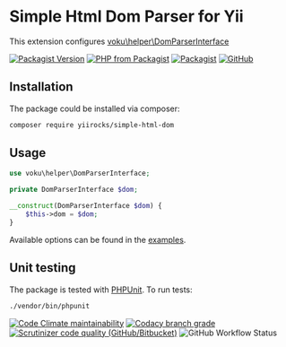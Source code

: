 # Simple Html Dom Parser for Yii

This extension configures [voku\helper\DomParserInterface](https://github.com/voku/simple_html_dom)

[![Packagist Version](https://img.shields.io/packagist/v/yiirocks/simple-html-dom.svg)](https://packagist.org/packages/yiirocks/simple-html-dom)
[![PHP from Packagist](https://img.shields.io/packagist/php-v/yiirocks/simple-html-dom.svg)](https://php.net/)
[![Packagist](https://img.shields.io/packagist/dt/yiirocks/simple-html-dom.svg)](https://packagist.org/packages/yiirocks/simple-html-dom)
[![GitHub](https://img.shields.io/github/license/yiirocks/simple-html-dom.svg)](https://github.com/yiirocks/simple-html-dom/blob/master/LICENSE)

## Installation

The package could be installed via composer:

```bash
composer require yiirocks/simple-html-dom
```

## Usage

```php
use voku\helper\DomParserInterface;

private DomParserInterface $dom;

__construct(DomParserInterface $dom) {
	$this->dom = $dom;
}
```

Available options can be found in the [examples](https://github.com/voku/simple_html_dom/tree/master/example).

## Unit testing

The package is tested with [PHPUnit](https://phpunit.de/). To run tests:

```bash
./vendor/bin/phpunit
```

[![Code Climate maintainability](https://img.shields.io/codeclimate/maintainability/YiiRocks/simple-html-dom.svg)](https://codeclimate.com/github/YiiRocks/simple-html-dom/maintainability)
[![Codacy branch grade](https://img.shields.io/codacy/grade/b82875701bf54191b7a86069d724f013/master.svg)](https://app.codacy.com/gh/YiiRocks/simple-html-dom)
[![Scrutinizer code quality (GitHub/Bitbucket)](https://img.shields.io/scrutinizer/quality/g/yiirocks/simple-html-dom/master.svg)](https://scrutinizer-ci.com/g/yiirocks/simple-html-dom/?branch=master)
![GitHub Workflow Status](https://img.shields.io/github/workflow/status/yiirocks/simple-html-dom/analysis)
